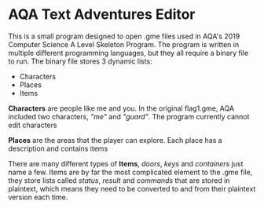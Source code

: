 # AQA Text Adventures Editor

This is a small program designed to open .gme files used in AQA's 2019 Computer Science A Level Skeleton Program.
The program is written in multiple different programming languages, but they all require a binary file to run. The binary file stores 3 dynamic lists:
* Characters
* Places
* Items

**Characters** are people like me and you. In the original flag1.gme, AQA included two characters, *"me"* and *"guard"*. The program currently cannot edit characters

**Places** are the areas that the player can explore. Each place has a description and contains items

There are many different types of **Items**, *doors*, *keys* and *containers* just name a few. Items are by far the most complicated element to the .gme file, they store lists called *status*, *result* and *commands* that are stored in plaintext, which means they need to be converted to and from their plaintext version each time.
